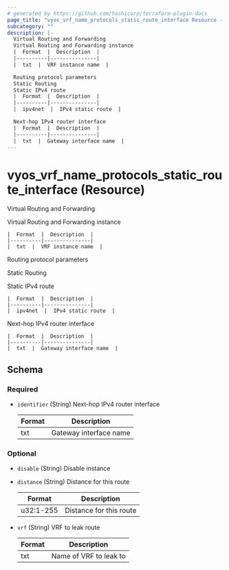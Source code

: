 ```yaml
---
# generated by https://github.com/hashicorp/terraform-plugin-docs
page_title: "vyos_vrf_name_protocols_static_route_interface Resource - vyos"
subcategory: ""
description: |-
  Virtual Routing and Forwarding
  Virtual Routing and Forwarding instance
  |  Format  |  Description  |
  |----------|---------------|
  |  txt  |  VRF instance name  |

  Routing protocol parameters
  Static Routing
  Static IPv4 route
  |  Format  |  Description  |
  |----------|---------------|
  |  ipv4net  |  IPv4 static route  |

  Next-hop IPv4 router interface
  |  Format  |  Description  |
  |----------|---------------|
  |  txt  |  Gateway interface name  |
---
```


# vyos_vrf_name_protocols_static_route_interface (Resource)

Virtual Routing and Forwarding

Virtual Routing and Forwarding instance

    |  Format  |  Description  |
    |----------|---------------|
    |  txt  |  VRF instance name  |

Routing protocol parameters

Static Routing

Static IPv4 route

    |  Format  |  Description  |
    |----------|---------------|
    |  ipv4net  |  IPv4 static route  |

Next-hop IPv4 router interface

    |  Format  |  Description  |
    |----------|---------------|
    |  txt  |  Gateway interface name  |



<!-- schema generated by tfplugindocs -->
## Schema

### Required

- `identifier` (String) Next-hop IPv4 router interface

    |  Format  |  Description  |
    |----------|---------------|
    |  txt  |  Gateway interface name  |

### Optional

- `disable` (String) Disable instance
- `distance` (String) Distance for this route

    |  Format  |  Description  |
    |----------|---------------|
    |  u32:1-255  |  Distance for this route  |
- `vrf` (String) VRF to leak route

    |  Format  |  Description  |
    |----------|---------------|
    |  txt  |  Name of VRF to leak to  |
